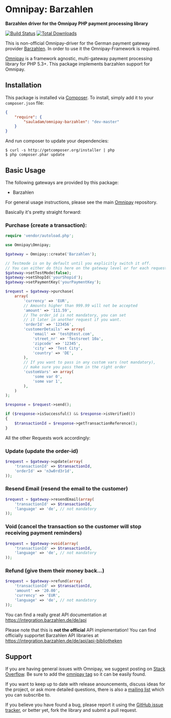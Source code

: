 # Omnipay: Barzahlen

**Barzahlen driver for the Omnipay PHP payment processing library**

[![Build Status](https://travis-ci.org/sauladam/omnipay-barzahlen.svg?branch=master)](https://travis-ci.org/sauladam/omnipay-barzahlen)
[![Total Downloads](https://poser.pugx.org/sauladam/omnipay-barzahlen/downloads.png)](https://packagist.org/packages/sauladam/omnipay-barzahlen)

This is non-official Omnipay-driver for the German payment gateway provider [Barzahlen](https://www.barzahlen.de/).
In order to use it the Omnipay-Framework is required.

[Omnipay](https://github.com/omnipay/omnipay) is a framework agnostic, multi-gateway payment
processing library for PHP 5.3+. This package implements barzahlen support for Omnipay.

## Installation

This package is installed via [Composer](http://getcomposer.org/). To install, simply add it
to your `composer.json` file:

```json
{
    "require": {
        "sauladam/omnipay-barzahlen": "dev-master"
    }
}
```

And run composer to update your dependencies:

    $ curl -s http://getcomposer.org/installer | php
    $ php composer.phar update

## Basic Usage

The following gateways are provided by this package:

* Barzahlen

For general usage instructions, please see the main [Omnipay](https://github.com/omnipay/omnipay)
repository.

Basically it's pretty straight forward:

### Purchase (create a transaction):

```php
require 'vendor/autoload.php';

use Omnipay\Omnipay;

$gateway = Omnipay::create('Barzahlen');

// Testmode is on by default until you explicitly switch it off.
// You can either do this here on the gateway level or for each request.
$gateway->setTestMode(false);
$gateway->setShopId('yourShopid');
$gateway->setPaymentKey('yourPaymentKey');

$request = $gateway->purchase(
	array(
		'currency' => 'EUR',
		// Amounts higher than 999.99 will not be accepted
		'amount' => '111.59',
		// The order_id is not mandatory, you can set
		// it later in another request if you want.
		'orderId' => '123456', 
		'customerDetails' => array(
			'email' => 'test@test.com',
			'street_nr' => 'Testsreet 10a',
			'zipcode' => '12345',
			'city' => 'Test City',
			'country' => 'DE',
		),
		// If you want to pass in any custom vars (not mandatory),
        // make sure you pass them in the right order
		'customVars' => array(
			'some var 0',
			'some var 1',
		),
	)
);

$response = $request->send();

if ($response->isSuccessful() && $response->isVerified())
{
	$transactionId = $response->getTransactionReference();
}
```

All the other Requests work accordingly:

### Update (update the order-id)

```php
$request = $gateway->update(array(
	'transactionId' => $transactionId,
	'orderId' => 'n3w0rd3r1d',
));
```

### Resend Email (resend the email to the customer)

```php
$request = $gateway->resendEmail(array(
	'transactionId' => $transactionId,
	'language' => 'de', // not mandatory
));
```

### Void (cancel the transaction so the customer will stop receiving payment reminders)

```php
$request = $gateway->void(array(
	'transactionId' => $transactionId,
	'language' => 'de', // not mandatory
));
```

### Refund (give them their money back...)

```php
$request = $gateway->refund(array(
	'transactionId' => $transactionId,
	'amount' => '20.00',
	'currency' => 'EUR',
	'language' => 'de', // not mandatory
));
```

You can find a really great API documentation at https://integration.barzahlen.de/de/api

Please note that this is **not the official** API implementation! You can find officially supportet Barzahlen API libraries at https://integration.barzahlen.de/de/api/api-bibliotheken

## Support

If you are having general issues with Omnipay, we suggest posting on
[Stack Overflow](http://stackoverflow.com/). Be sure to add the
[omnipay tag](http://stackoverflow.com/questions/tagged/omnipay) so it can be easily found.

If you want to keep up to date with release anouncements, discuss ideas for the project,
or ask more detailed questions, there is also a [mailing list](https://groups.google.com/forum/#!forum/omnipay) which
you can subscribe to.

If you believe you have found a bug, please report it using the [GitHub issue tracker](https://github.com/sauladam/omnipay-barzahlen/issues),
or better yet, fork the library and submit a pull request.
